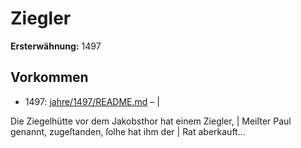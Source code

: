 # Ziegler

**Ersterwähnung:** 1497

## Vorkommen
- 1497: [jahre/1497/README.md](../jahre/1497/README.md) – |

Die Ziegelhütte vor dem Jakobsthor hat einem Ziegler, |
Meiſter Paul genannt, zugeſtanden, ſolhe hat ihm der |
Rat aberkauft...
